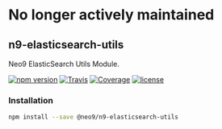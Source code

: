 # No longer actively maintained

## n9-elasticsearch-utils

Neo9 ElasticSearch Utils Module.

[![npm version](https://img.shields.io/npm/v/@neo9/n9-elasticsearch-utils.svg)](https://www.npmjs.com/package/@neo9/n9-elasticsearch-utils)
[![Travis](https://img.shields.io/travis/neo9/n9-elasticsearch-utils/master.svg)](https://travis-ci.org/neo9/n9-elasticsearch-utils)
[![Coverage](https://img.shields.io/codecov/c/github/neo9/n9-elasticsearch-utils/master.svg)](https://codecov.io/gh/neo9/n9-elasticsearch-utils)
[![license](https://img.shields.io/github/license/neo9/n9-elasticsearch-utils.svg)](https://github.com/neo9/n9-elasticsearch-utils/blob/master/LICENSE)

### Installation

```bash
npm install --save @neo9/n9-elasticsearch-utils
```
